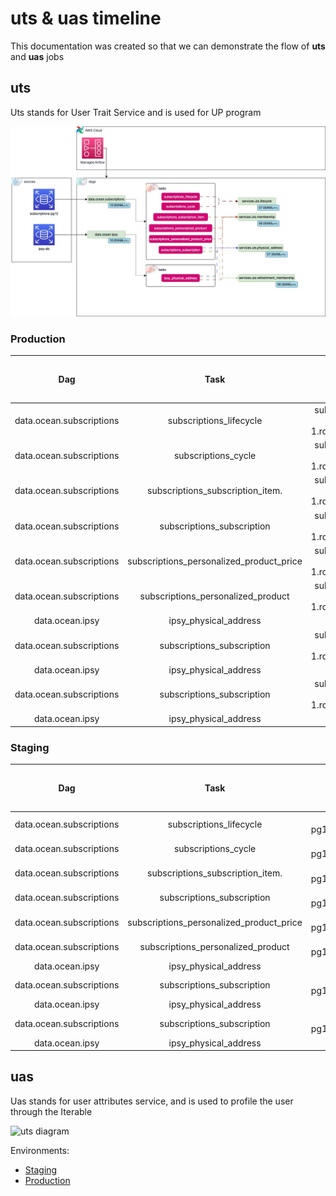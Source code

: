 # uts & uas timeline

This documentation was created so that we can demonstrate the flow of **uts** and **uas** jobs

## uts

Uts stands for User Trait Service and is used for UP program

![uts diagram](https://github.com/SevenOS/diagrams/blob/main/aws/bfa/uts/uts.jpg)

### Production

| Dag                           | Task                                     |    Source db         |    Sink Dag                           | Dag Update Hour (utc) | Sink Dag Update Hour (utc) |
| :----:                        |    :----:                                |     :----:           |     :----:                            | :----: | :----: |
| data.ocean.subscriptions      | subscriptions_lifecycle                  | subscriptions-prod-pg12.cluster-c6xs3p3jkysv.us-east-1.rds.amazonaws.com.subscriptions   | services.uts.lifecycle                | 10:00AM | 07:00AM |
| data.ocean.subscriptions      | subscriptions_cycle                      | subscriptions-prod-pg12.cluster-c6xs3p3jkysv.us-east-1.rds.amazonaws.com.subscriptions   | services.uts.lifecycle                | 10:00AM | 07:00AM |
| data.ocean.subscriptions      | subscriptions_subscription_item.         | subscriptions-prod-pg12.cluster-c6xs3p3jkysv.us-east-1.rds.amazonaws.com.subscriptions   | services.uts.membership               | 10:00AM | 06:00AM |
| data.ocean.subscriptions      | subscriptions_subscription               | subscriptions-prod-pg12.cluster-c6xs3p3jkysv.us-east-1.rds.amazonaws.com.subscriptions   | services.uts.membership               | 10:00AM | 06:00AM |
| data.ocean.subscriptions      | subscriptions_personalized_product_price | subscriptions-prod-pg12.cluster-c6xs3p3jkysv.us-east-1.rds.amazonaws.com.subscriptions   | services.uts.membership               | 10:00AM | 06:00AM |
| data.ocean.subscriptions      | subscriptions_personalized_product       | subscriptions-prod-pg12.cluster-c6xs3p3jkysv.us-east-1.rds.amazonaws.com.subscriptions   | services.uts.membership               | 10:00AM | 06:00AM |
| data.ocean.ipsy               | ipsy_physical_address                    | db-ro.prod.ipsy.com.ipsy                                                                                         | services.uts.membership               | 10:00AM | 06:00AM |
| data.ocean.subscriptions      | subscriptions_subscription               | subscriptions-prod-pg12.cluster-c6xs3p3jkysv.us-east-1.rds.amazonaws.com.subscriptions   | services.uts.physical_address         | 10:00AM | 07:30AM |
| data.ocean.ipsy               | ipsy_physical_address                    | db-ro.prod.ipsy.com.ipsy                                                                                         | services.uts.physical_address         | 10:00AM | 07:30AM |
| data.ocean.subscriptions      | subscriptions_subscription               | subscriptions-prod-pg12.cluster-c6xs3p3jkysv.us-east-1.rds.amazonaws.com.subscriptions   | services.uts.refreshment_membership   | 10:00AM | 06:30AM |
| data.ocean.ipsy               | ipsy_physical_address                    | db-ro.prod.ipsy.com.ipsy                                                                                         | services.uts.refreshment_membership   | 10:00AM | 06:30AM |

### Staging

| Dag                           | Task                                     |    Source db         |    Sink Dag                           | Dag Update Hour (utc) | Sink Dag Update Hour (utc) |
| :----:                        |    :----:                                |     :----:           |     :----:                            | :----: | :----: |
| data.ocean.subscriptions      | subscriptions_lifecycle                  |  db-subscriptions-pg12.staging.ipsy.com.subscriptions  | services.uts.lifecycle                | 10:00AM | 07:00AM |
| data.ocean.subscriptions      | subscriptions_cycle                      |  db-subscriptions-pg12.staging.ipsy.com.subscriptions  | services.uts.lifecycle                | 10:00AM | 07:00AM |
| data.ocean.subscriptions      | subscriptions_subscription_item.         |  db-subscriptions-pg12.staging.ipsy.com.subscriptions  | services.uts.membership               | 10:00AM | 06:00AM |
| data.ocean.subscriptions      | subscriptions_subscription               |  db-subscriptions-pg12.staging.ipsy.com.subscriptions  | services.uts.membership               | 10:00AM | 06:00AM |
| data.ocean.subscriptions      | subscriptions_personalized_product_price |  db-subscriptions-pg12.staging.ipsy.com.subscriptions  | services.uts.membership               | 10:00AM | 06:00AM |
| data.ocean.subscriptions      | subscriptions_personalized_product       |  db-subscriptions-pg12.staging.ipsy.com.subscriptions  | services.uts.membership               | 10:00AM | 06:00AM |
| data.ocean.ipsy               | ipsy_physical_address                    |  db-ro.staging.ipsy.com.ipsy                           | services.uts.membership               | 10:00AM | 06:00AM |
| data.ocean.subscriptions      | subscriptions_subscription               |  db-subscriptions-pg12.staging.ipsy.com.subscriptions  | services.uts.physical_address         | 10:00AM | 07:30AM |
| data.ocean.ipsy               | ipsy_physical_address                    |  db-ro.staging.ipsy.com.ipsy                           | services.uts.physical_address         | 10:00AM | 07:30AM |
| data.ocean.subscriptions      | subscriptions_subscription               |  db-subscriptions-pg12.staging.ipsy.com.subscriptions  | services.uts.refreshment_membership   | 10:00AM | 06:30AM |
| data.ocean.ipsy               | ipsy_physical_address                    |  db-ro.staging.ipsy.com.ipsy                           | services.uts.refreshment_membership   | 10:00AM | 06:30AM |


## uas

Uas stands for user attributes service, and is used to profile the user through the Iterable

![uts diagram](https://github.com/SevenOS/diagrams/blob/main/aws/bfa/uts/uas.drawio.jpg)

Environments:
- [Staging](https://0e5dd8e5-ae22-4f7c-9edb-1a22f1ab84ee.c27.us-east-1.airflow.amazonaws.com/home)
- [Production](https://74b87fd5-075d-478a-9678-a5223fa7de70.c1.us-east-1.airflow.amazonaws.com/home)
